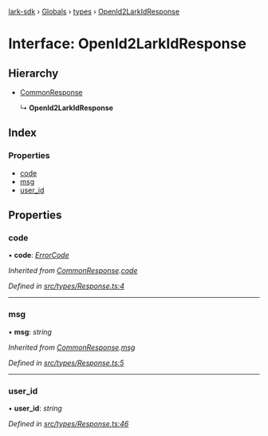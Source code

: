 [lark-sdk](../README.md) › [Globals](../globals.md) › [types](../modules/types.md) › [OpenId2LarkIdResponse](types.openid2larkidresponse.md)

# Interface: OpenId2LarkIdResponse

## Hierarchy

* [CommonResponse](types.commonresponse.md)

  ↳ **OpenId2LarkIdResponse**

## Index

### Properties

* [code](types.openid2larkidresponse.md#code)
* [msg](types.openid2larkidresponse.md#msg)
* [user_id](types.openid2larkidresponse.md#user_id)

## Properties

###  code

• **code**: *[ErrorCode](../modules/types.md#errorcode)*

*Inherited from [CommonResponse](types.commonresponse.md).[code](types.commonresponse.md#code)*

*Defined in [src/types/Response.ts:4](https://github.com/TbhT/lark-sdk/blob/5ecb791/src/types/Response.ts#L4)*

___

###  msg

• **msg**: *string*

*Inherited from [CommonResponse](types.commonresponse.md).[msg](types.commonresponse.md#msg)*

*Defined in [src/types/Response.ts:5](https://github.com/TbhT/lark-sdk/blob/5ecb791/src/types/Response.ts#L5)*

___

###  user_id

• **user_id**: *string*

*Defined in [src/types/Response.ts:46](https://github.com/TbhT/lark-sdk/blob/5ecb791/src/types/Response.ts#L46)*
